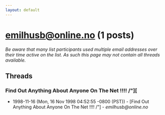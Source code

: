 ```yaml
---
layout: default
---
```


# emilhusb@online.no (1 posts)

_Be aware that many list participants used multiple email addresses over their time active on the list. As such this page may not contain all threads available._

## Threads

### Find  Out  Anything  About  Anyone  On  The  Net   !!!!          /"][
+ 1998-11-16 (Mon, 16 Nov 1998 04:52:55 -0800 (PST)) - [Find  Out  Anything  About  Anyone  On  The  Net   !!!!          /"][](/archive/1998/11/d50b4cc92adcebcc805b5918257020738de90499b4895f5417f80215c9f2dca0) - _emilhusb@online.no_

